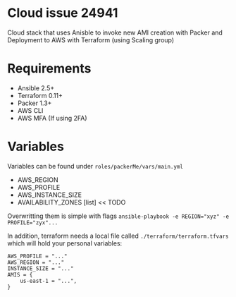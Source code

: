 # Cloud issue 24941
Cloud stack that uses Anisble to invoke new AMI creation with Packer and Deployment to AWS with Terraform (using Scaling group)

# Requirements
* Ansible 2.5+
* Terraform 0.11+
* Packer 1.3+
* AWS CLI
* AWS MFA (If using 2FA)

# Variables
Variables can be found under `roles/packerMe/vars/main.yml`
* AWS_REGION
* AWS_PROFILE
* AWS_INSTANCE_SIZE
* AVAILABILITY_ZONES [list]  << TODO

Overwritting them is simple with flags
`ansible-playbook -e REGION="xyz" -e PROFILE="zyx"...`

In addition, terraform needs a local file called `./terraform/terraform.tfvars` which will hold your
personal variables:
```
AWS_PROFILE = "..."
AWS_REGION = "..."
INSTANCE_SIZE = "..."
AMIS = {
    us-east-1 = "...",
}
```